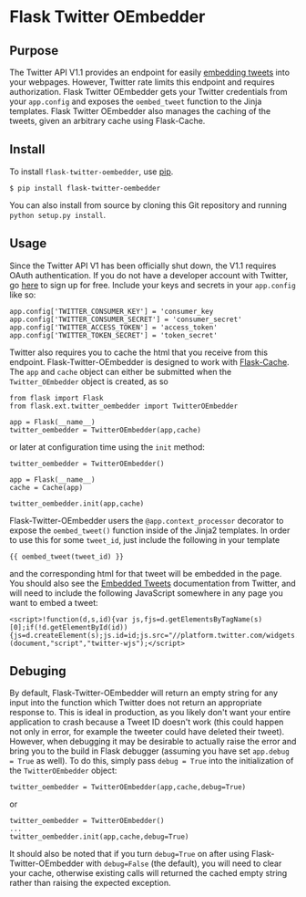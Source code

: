 Flask Twitter OEmbedder
=======================

Purpose
-------

The Twitter API V1.1 provides an endpoint for easily [embedding tweets](https://dev.twitter.com/docs/api/1.1/get/statuses/oembed) into your webpages. However, Twitter rate limits this endpoint and requires authorization. Flask Twitter OEmbedder gets your Twitter credentials from your `app.config` and exposes the `oembed_tweet` function to the Jinja templates. Flask Twitter OEmbedder also manages the caching of the tweets, given an arbitrary cache using Flask-Cache.

Install
-------

To install `flask-twitter-oembedder`, use [pip](http://pip.readthedocs.org/en/latest/).

    $ pip install flask-twitter-oembedder

You can also install from source by cloning this Git repository and running `python setup.py install`.

Usage
-----

Since the Twitter API V1 has been officially shut down, the V1.1 requires OAuth authentication. If you do not have a developer account with Twitter, go [here](https://dev.twitter.com/) to sign up for free.  Include your keys and secrets in your `app.config` like so:

    app.config['TWITTER_CONSUMER_KEY'] = 'consumer_key
    app.config['TWITTER_CONSUMER_SECRET'] = 'consumer_secret'
    app.config['TWITTER_ACCESS_TOKEN'] = 'access_token'
    app.config['TWITTER_TOKEN_SECRET'] = 'token_secret'

Twitter also requires you to cache the html that you receive from this endpoint. Flask-Twitter-OEmbedder is designed to work with [Flask-Cache](http://pythonhosted.org/Flask-Cache/). The `app` and `cache` object can either be submitted when the `Twitter_OEmbedder` object is created, as so

    from flask import Flask
    from flask.ext.twitter_oembedder import TwitterOEmbedder
    
    app = Flask(__name__)
    twitter_oembedder = TwitterOEmbedder(app,cache)

or later at configuration time using the `init` method:

    twitter_oembedder = TwitterOEmbedder()
    
    app = Flask(__name__)
    cache = Cache(app)
    
    twitter_oembedder.init(app,cache)

Flask-Twitter-OEmbedder users the `@app.context_processor` decorator to expose the `oembed_tweet()` function inside of the Jinja2 templates. In order to use this for some `tweet_id`, just include the following in your template

    {{ oembed_tweet(tweet_id) }}

and the corresponding html for that tweet will be embedded in the page.  You should also see the [Embedded Tweets](https://dev.twitter.com/docs/embedded-tweets) documentation from Twitter, and will need to include the following JavaScript somewhere in any page you want to embed a tweet:

    <script>!function(d,s,id){var js,fjs=d.getElementsByTagName(s)[0];if(!d.getElementById(id)){js=d.createElement(s);js.id=id;js.src="//platform.twitter.com/widgets.js";fjs.parentNode.insertBefore(js,fjs);}}(document,"script","twitter-wjs");</script>


Debuging
--------

By default, Flask-Twitter-OEmbedder will return an empty string for any input into the function which Twitter does not return an appropriate response to. This is ideal in production, as you likely don't want your entire application to crash because a Tweet ID doesn't work (this could happen not only in error, for example the tweeter could have deleted their tweet). However, when debugging it may be desirable to actually raise the error and bring you to the build in Flask debugger (assuming you have set `app.debug = True` as well). To do this, simply pass `debug = True` into the initialization of the `TwitterOEmbedder` object:

    twitter_oembedder = TwitterOEmbedder(app,cache,debug=True)

or

    twitter_oembedder = TwitterOEmbedder()
    ...
    twitter_oembedder.init(app,cache,debug=True)

It should also be noted that if you turn `debug=True` on after using Flask-Twitter-OEmbedder with `debug=False` (the default), you will need to clear your cache, otherwise existing calls will returned the cached empty string rather than raising the expected exception.